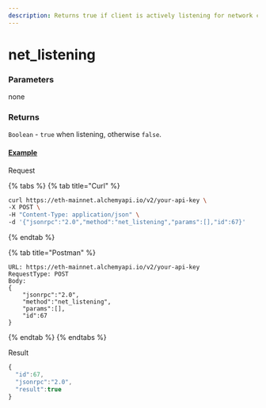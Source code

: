 ```yaml
---
description: Returns true if client is actively listening for network connections.
---
```


# net\_listening

### **Parameters**

none

### **Returns**

`Boolean` - `true` when listening, otherwise `false`.

#### [**Example**](https://composer.alchemyapi.io/?composer\_state=%7B%22network%22%3A0%2C%22methodName%22%3A%22net\_listening%22%2C%22paramValues%22%3A%5B%5D%7D)

Request

{% tabs %}
{% tab title="Curl" %}
```bash
curl https://eth-mainnet.alchemyapi.io/v2/your-api-key \
-X POST \
-H "Content-Type: application/json" \
-d '{"jsonrpc":"2.0","method":"net_listening","params":[],"id":67}'
```
{% endtab %}

{% tab title="Postman" %}
```http
URL: https://eth-mainnet.alchemyapi.io/v2/your-api-key
RequestType: POST
Body: 
{
    "jsonrpc":"2.0",
    "method":"net_listening",
    "params":[],
    "id":67
}
```
{% endtab %}
{% endtabs %}

Result

```javascript
{
  "id":67,
  "jsonrpc":"2.0",
  "result":true
}
```

